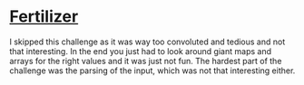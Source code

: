 # [Fertilizer](https://adventofcode.com/2023/day/6)

I skipped this challenge as it was way too convoluted and tedious and not that interesting.
In the end you just had to look around giant maps and arrays for the right values and it was just not fun. The hardest part of the challenge was the parsing of the input, which was not that interesting either.
